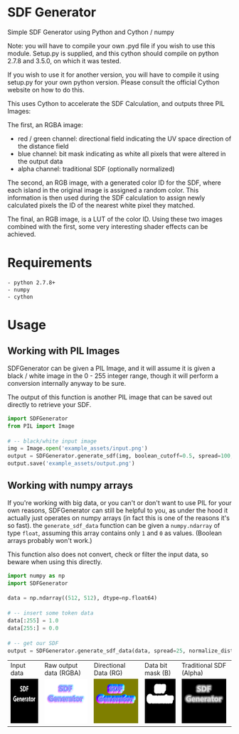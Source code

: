 # SDF Generator

Simple SDF Generator using Python and Cython / numpy

Note: you will have to compile your own .pyd file if you wish to use this module. 
Setup.py is supplied, and this cython should compile on python 2.7.8 and 3.5.0, on which it was tested.

If you wish to use it for another version,
you will have to compile it using setup.py for your own python version. Please consult the official Cython website
on how to do this.

This uses Cython to accelerate the SDF Calculation, and outputs three PIL Images:

The first, an RGBA image:

- red / green channel: directional field indicating the UV space direction of the distance field
- blue channel: bit mask indicating as white all pixels that were altered in the output data
- alpha channel: traditional SDF (optionally normalized)

The second, an RGB image, with a generated color ID for the SDF, where each island in the original image
is assigned a random color. This information is then used during the SDF calculation to assign newly calculated
pixels the ID of the nearest white pixel they matched.

The final, an RGB image, is a LUT of the color ID. Using these two images combined with the first, some very interesting
shader effects can be achieved.

# Requirements

```
- python 2.7.8+
- numpy
- cython
```


# Usage

## Working with PIL Images

SDFGenerator can be given a PIL Image, and it will assume it is given a black / white image in the
0 - 255 integer range, though it will perform a conversion internally anyway to be sure.

The output of this function is another PIL image that can be saved out directly to retrieve your SDF.

```python
import SDFGenerator
from PIL import Image

# -- black/white input image
img = Image.open('example_assets/input.png')
output = SDFGenerator.generate_sdf(img, boolean_cutoff=0.5, spread=100, normalize_distance=True)
output.save('example_assets/output.png')
```

## Working with numpy arrays

If you're working with big data, or you can't or don't want to use PIL for your own reasons, SDFGenerator
can still be helpful to you, as under the hood it actually just operates on numpy arrays (in fact this
is one of the reasons it's so fast). the `generate_sdf_data` function can be given a `numpy.ndarray` of
type `float`, assuming this array contains only `1` and `0` as values. (Boolean arrays probably won't work.)

This function also does not convert, check or filter the input data, so beware when using this directly.

```python
import numpy as np
import SDFGenerator

data = np.ndarray((512, 512), dtype=np.float64)

# -- insert some token data
data[:255] = 1.0
data[255:] = 0.0

# -- get our SDF
output = SDFGenerator.generate_sdf_data(data, spread=25, normalize_distance=True)

```

<table>
<tr>
    <td>Input data</td>
    <td>Raw output data (RGBA)</td>
    <td>Directional Data (RG)</td>
    <td>Data bit mask (B)</td>
    <td>Traditional SDF (Alpha)</td>
</tr>
<tr>
	<td>
		<img src="https://github.com/mavcart/sdfgenerator/blob/main/example_assets/input.png?raw=true" height="100"/>
	</td>
	<td>
		<img src="https://github.com/mavcart/sdfgenerator/blob/main/example_assets/output.png?raw=true" height="100"/>
	</td>
    <td>
		<img src="https://github.com/mavcart/sdfgenerator/blob/main/example_assets/output_rgb.png?raw=true" height="100"/>
	</td>
    <td>
		<img src="https://github.com/mavcart/sdfgenerator/blob/main/example_assets/output_blue.png?raw=true" height="100"/>
	</td>
    <td>
		<img src="https://github.com/mavcart/sdfgenerator/blob/main/example_assets/output_alpha.png?raw=true" height="100"/>
	</td>
</tr>
</table>
